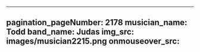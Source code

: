 ------
pagination_pageNumber: 2178
musician_name: Todd
band_name: Judas
img_src: images/musician2215.png
onmouseover_src: 
------